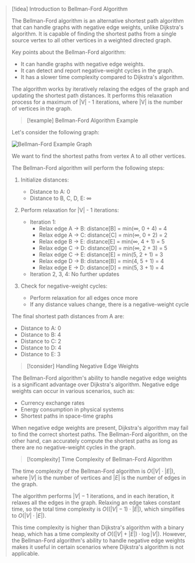 > [!idea] Introduction to Bellman-Ford Algorithm
> 
> The Bellman-Ford algorithm is an alternative shortest path algorithm that can handle graphs with negative edge weights, unlike Dijkstra's algorithm. It is capable of finding the shortest paths from a single source vertex to all other vertices in a weighted directed graph.
> 
> Key points about the Bellman-Ford algorithm:
> - It can handle graphs with negative edge weights.
> - It can detect and report negative-weight cycles in the graph.
> - It has a slower time complexity compared to Dijkstra's algorithm.
> 
> The algorithm works by iteratively relaxing the edges of the graph and updating the shortest path distances. It performs this relaxation process for a maximum of |V| - 1 iterations, where |V| is the number of vertices in the graph.
> 
> > [!example] Bellman-Ford Algorithm Example
> 
> Let's consider the following graph:
> 
> ![Bellman-Ford Example Graph](https://i.imgur.com/NLNXBvQ.png)
> 
> We want to find the shortest paths from vertex A to all other vertices.
> 
> The Bellman-Ford algorithm will perform the following steps:
> 
> 1. Initialize distances:
>    - Distance to A: 0
>    - Distance to B, C, D, E: ∞
> 
> 2. Perform relaxation for |V| - 1 iterations:
>    - Iteration 1:
>      - Relax edge A → B: distance[B] = min(∞, 0 + 4) = 4
>      - Relax edge A → C: distance[C] = min(∞, 0 + 2) = 2
>      - Relax edge B → E: distance[E] = min(∞, 4 + 1) = 5
>      - Relax edge C → D: distance[D] = min(∞, 2 + 3) = 5
>      - Relax edge C → E: distance[E] = min(5, 2 + 1) = 3
>      - Relax edge D → B: distance[B] = min(4, 5 + 1) = 4
>      - Relax edge E → D: distance[D] = min(5, 3 + 1) = 4
>    - Iteration 2, 3, 4: No further updates
> 
> 3. Check for negative-weight cycles:
>    - Perform relaxation for all edges once more
>    - If any distance values change, there is a negative-weight cycle
> 
> The final shortest path distances from A are:
> - Distance to A: 0
> - Distance to B: 4
> - Distance to C: 2
> - Distance to D: 4
> - Distance to E: 3
> 
> > [!consider] Handling Negative Edge Weights
> 
> The Bellman-Ford algorithm's ability to handle negative edge weights is a significant advantage over Dijkstra's algorithm. Negative edge weights can occur in various scenarios, such as:
> 
> - Currency exchange rates
> - Energy consumption in physical systems
> - Shortest paths in space-time graphs
> 
> When negative edge weights are present, Dijkstra's algorithm may fail to find the correct shortest paths. The Bellman-Ford algorithm, on the other hand, can accurately compute the shortest paths as long as there are no negative-weight cycles in the graph.
> 
> > [!complexity] Time Complexity of Bellman-Ford Algorithm
> 
> The time complexity of the Bellman-Ford algorithm is $O(|V| \cdot |E|)$, where $|V|$ is the number of vertices and $|E|$ is the number of edges in the graph.
> 
> The algorithm performs $|V| - 1$ iterations, and in each iteration, it relaxes all the edges in the graph. Relaxing an edge takes constant time, so the total time complexity is $O((|V| - 1) \cdot |E|)$, which simplifies to $O(|V| \cdot |E|)$.
> 
> This time complexity is higher than Dijkstra's algorithm with a binary heap, which has a time complexity of $O((|V| + |E|) \cdot \log |V|)$. However, the Bellman-Ford algorithm's ability to handle negative edge weights makes it useful in certain scenarios where Dijkstra's algorithm is not applicable.

